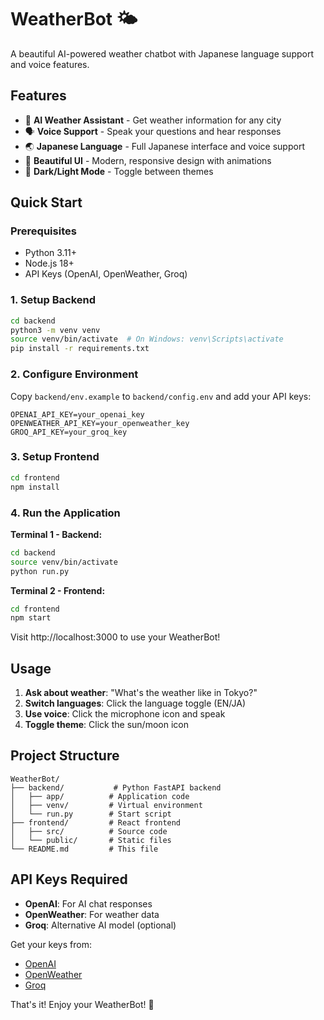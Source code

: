 # WeatherBot 🌤️

A beautiful AI-powered weather chatbot with Japanese language support and voice features.

## Features

- 🤖 **AI Weather Assistant** - Get weather information for any city
- 🗣️ **Voice Support** - Speak your questions and hear responses
- 🌏 **Japanese Language** - Full Japanese interface and voice support
- 🎨 **Beautiful UI** - Modern, responsive design with animations
- 🌙 **Dark/Light Mode** - Toggle between themes

## Quick Start

### Prerequisites
- Python 3.11+
- Node.js 18+
- API Keys (OpenAI, OpenWeather, Groq)

### 1. Setup Backend

```bash
cd backend
python3 -m venv venv
source venv/bin/activate  # On Windows: venv\Scripts\activate
pip install -r requirements.txt
```

### 2. Configure Environment

Copy `backend/env.example` to `backend/config.env` and add your API keys:
```
OPENAI_API_KEY=your_openai_key
OPENWEATHER_API_KEY=your_openweather_key
GROQ_API_KEY=your_groq_key
```

### 3. Setup Frontend

```bash
cd frontend
npm install
```

### 4. Run the Application

**Terminal 1 - Backend:**
```bash
cd backend
source venv/bin/activate
python run.py
```

**Terminal 2 - Frontend:**
```bash
cd frontend
npm start
```

Visit http://localhost:3000 to use your WeatherBot!

## Usage

1. **Ask about weather**: "What's the weather like in Tokyo?"
2. **Switch languages**: Click the language toggle (EN/JA)
3. **Use voice**: Click the microphone icon and speak
4. **Toggle theme**: Click the sun/moon icon

## Project Structure

```
WeatherBot/
├── backend/           # Python FastAPI backend
│   ├── app/          # Application code
│   ├── venv/         # Virtual environment
│   └── run.py        # Start script
├── frontend/         # React frontend
│   ├── src/          # Source code
│   └── public/       # Static files
└── README.md         # This file
```

## API Keys Required

- **OpenAI**: For AI chat responses
- **OpenWeather**: For weather data
- **Groq**: Alternative AI model (optional)

Get your keys from:
- [OpenAI](https://platform.openai.com/api-keys)
- [OpenWeather](https://openweathermap.org/api)
- [Groq](https://console.groq.com/keys)

That's it! Enjoy your WeatherBot! 🚀 